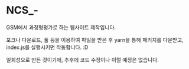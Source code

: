 # NCS_-
GSM에서 과정형평가로 하는 웹사이트 제작입니다.

포크나 다운로드, 풀 등을 이용하여 파일을 받은 후
yarn을 통해 패키지를 다운받고, index.js를 실행시키면 작동합니다. :D

일회성으로 만든 것이기에, 추후에 코드 수정이나 이럴 예정은 없습니다.
